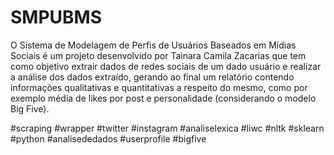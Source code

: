 # SMPUBMS

O Sistema de Modelagem de Perfis de Usuários Baseados em Mídias Sociais é um 
projeto desenvolvido por Tainara Camila Zacarias que tem como objetivo extrair 
dados de redes sociais de um dado usuário e realizar a análise dos dados extraído,
gerando ao final um relatório contendo informações qualitativas e quantitativas a 
respeito do mesmo, como por exemplo média de likes por post e personalidade (considerando
o modelo Big Five).

#scraping #wrapper #twitter #instagram #analiselexica #liwc #nltk #sklearn #python
#analisededados #userprofile #bigfive
